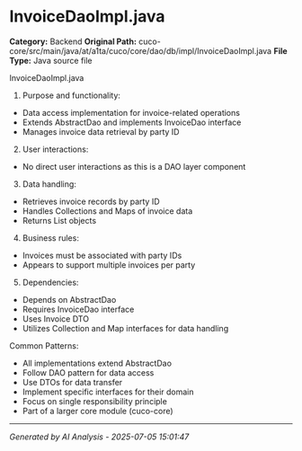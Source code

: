 # InvoiceDaoImpl.java

**Category:** Backend
**Original Path:** cuco-core/src/main/java/at/a1ta/cuco/core/dao/db/impl/InvoiceDaoImpl.java
**File Type:** Java source file

InvoiceDaoImpl.java
1. Purpose and functionality:
- Data access implementation for invoice-related operations
- Extends AbstractDao and implements InvoiceDao interface
- Manages invoice data retrieval by party ID

2. User interactions:
- No direct user interactions as this is a DAO layer component

3. Data handling:
- Retrieves invoice records by party ID
- Handles Collections and Maps of invoice data
- Returns List<Invoice> objects

4. Business rules:
- Invoices must be associated with party IDs
- Appears to support multiple invoices per party

5. Dependencies:
- Depends on AbstractDao
- Requires InvoiceDao interface
- Uses Invoice DTO
- Utilizes Collection and Map interfaces for data handling

Common Patterns:
- All implementations extend AbstractDao
- Follow DAO pattern for data access
- Use DTOs for data transfer
- Implement specific interfaces for their domain
- Focus on single responsibility principle
- Part of a larger core module (cuco-core)

---
*Generated by AI Analysis - 2025-07-05 15:01:47*
